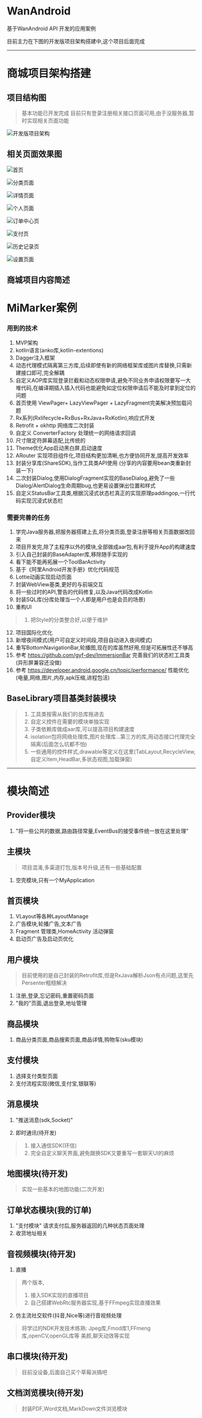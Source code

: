 # WanAndroid
基于WanAndroid API 开发的应用案例

目前主力在下图的开发版项目架构搭建中,这个项目后面完成

---

# 商城项目架构搭建

## 项目结构图

> 基本功能已开发完成
> 目前只有登录注册相关接口页面可用,由于没服务器,暂时实现相关页面功能

![开发版项目架构](https://github.com/guanjiayo/WanAndroid/blob/master/WanAndroid/pic/test.png)

 ## 相关页面效果图

![首页](https://github.com/guanjiayo/WanAndroid/blob/master/WanAndroid/pic/home.png)

![分类页面](https://github.com/guanjiayo/WanAndroid/blob/master/WanAndroid/pic/category.png)

![详情页面](https://github.com/guanjiayo/WanAndroid/blob/master/WanAndroid/pic/detail.png)

![个人页面](https://github.com/guanjiayo/WanAndroid/blob/master/WanAndroid/pic/me.png)

![订单中心页](https://github.com/guanjiayo/WanAndroid/blob/master/WanAndroid/pic/order.png)

![支付页](https://github.com/guanjiayo/WanAndroid/blob/master/WanAndroid/pic/pay.png)

![历史记录页](https://github.com/guanjiayo/WanAndroid/blob/master/WanAndroid/pic/search.png)

![设置页面](https://github.com/guanjiayo/WanAndroid/blob/master/WanAndroid/pic/setting.png)

## 商城项目内容简述

# MiMarker案例

### 用到的技术

1. MVP架构
2. kotlin语言(anko库,kotlin-extentions)
3. Dagger注入框架
4. 动态代理模式隔离第三方库,后续即使有新的网络框架库或图片库替换,只需新建接口即可,完全解耦
5. 自定义AOP库实现登录拦截和动态权限申请,避免不同业务申请权限要写一大堆代码,在编译期插入插入代码也能避免如定位权限申请后不能及时拿到定位的问题
6. 首页使用 ViewPager+ LazyViewPager + LazyFragment完美解决预加载问题
7. Rx系列(Rxlifecycle+RxBus+RxJava+RxKotlin),响应式开发
8. Retrofit + okhttp 网络库二次封装
9. 自定义 ConverterFactory 处理统一的网络请求回调
10. 尺寸限定符屏幕适配,比传统的
11. Theme优化App启动黑白屏,启动速度
12. ARouter 实现项目组件化,项目结构更加清晰,也方便协同开发,提高开发效率
13. 封装分享库(ShareSDK),当作工具类API使用  (分享的内容要用bean类重新封装一下)
14. 二次封装Dialog,使用DialogFragment实现的BaseDialog,避免了一些Dialog/AlertDialog生命周期bug,也更易设置弹出位置和样式
15. 自定义StatusBar工具类,根据沉浸式状态栏真正的实现原理paddingop,一行代码实现沉浸式状态栏

### 需要完善的任务
 1. 学完Java服务器,把服务器搭建上去,将分类页面,登录注册等相关页面数据改回来
 2. 项目开发完,除了主程序以外的模块,全部做成aar包,有利于提升App的构建速度
 3. 引入自己封装的BaseAdapter库,移除随手实现的
 4. 看下能不能再拓展一个ToolBarActivity
 5. 基于《阿里Android开发手册》优化代码规范
 6. Lottie动画实现启动页面
 7. 封装WebView基类,更好的与前端交互
 8. 将一些过时的API,警告的代码修复,以及Java代码改成Kotlin
 9. 封装SQL库(分库处理当一个人即是用户也是会员的场景)
 10. 重构UI
 > 1. 把Style的分类整合好,以便于维护

 12. 项目国际化优化
 12. 新增夜间模式(用户可自定义时间段,项目自动进入夜间模式)
 13. 重写BottomNavigationBar,轮播图,现在的库虽然好用,但是可拓展性还不够高
 14. 参考 https://github.com/gyf-dev/ImmersionBar 完善我们的状态栏工具类(异形屏兼容还没做)
 15. 参考 https://developer.android.google.cn/topic/performance/ 性能优化(电量,网络,图片,内存,apk压缩,进程包活)

##  BaseLibrary项目基类封装模块

> 1. 工具类按需从我们的总库拖进去
> 2. 自定义控件在需要的模块单独实现
> 3. 子类依赖库做成aar库,可以提高项目构建速度
> 4. isolation包将网络处理库,图片处理库...第三方的库,用动态接口代理完全隔离(后面怎么坑都不怕)
> 5. 一些通用的控件样式,drawable等定义在这里(TabLayout,RecycleView,自定义Item,HeadBar,多状态视图,加载弹窗)

---

# 模块简述

## Provider模块

1. "将一些公共的数据,路由路径常量,EventBus的接受事件统一放在这里处理"

## 主模块

> 项目混淆,多渠道打包,版本号升级,还有一些基础配置

1. 空壳模块,只有一个MyApplication

## 首页模块

1. VLayout等各种LayoutManage
2. 广告模块,轮播广告,文本广告
3. Fragment 管理类,HomeActivity 活动弹窗
4. 启动页广告及启动页优化


## 用户模块
> 目前使用的是自己封装的Retrofit库,但是RxJava解析Json有点问题,这里先Persenter粗糙解决

 1. 注册,登录,忘记密码,重置密码页面
 2. "我的"页面,退出登录,地址管理

## 商品模块

 1. 商品分类页面,商品搜索页面,商品详情,购物车(sku模块)

## 支付模块

 1. 选择支付类型页面
 2. 支付流程实现(微信,支付宝,银联等)

## 消息模块

 1. "推送消息(sdk,Socket)"

 2.  即时通讯(待开发)
 > 1. 接入通信SDK(环信)
 > 2. 完全自定义聊天界面,避免跟换SDK又要重写一套聊天UI的麻烦

## 地图模块(待开发)

> 实现一些基本的地图功能(二次开发)

## 订单状态模块(我的订单)
 1. "支付模块" 请求支付后,服务器返回的几种状态页面处理
 2. 收货地址相关

## 音视频模块(待开发)

1. 直播
> 两个版本,
> 1. 接入SDK实现的直播项目
> 2. 自己搭建WebRtc服务器实现,基于FFmpeg实现直播效果

2. 仿主流社交软件(抖音,Nice等)进行音视频处理
> 将学过的NDK开发技术练熟:
> Jpeg库,Fmod库1,FFmeng库,openCV,openGL库等
> 美颜,聊天动效等实现

## 串口模块(待开发) 

> 目前没设备,后面自己买个草莓派搞吧


## 文档浏览模块(待开发)

> 封装PDF,Word文档,MarkDown文件浏览模块
